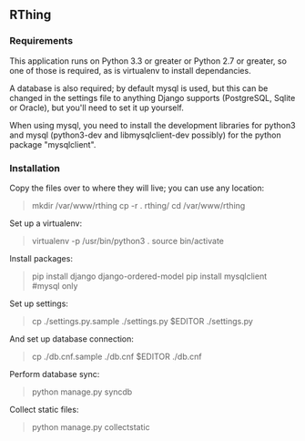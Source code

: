 ## RThing ##

### Requirements ###
This application runs on Python 3.3 or greater or Python 2.7 or greater, so one of those is required, as is virtualenv
to install dependancies.

A database is also required; by default mysql is used, but this can be changed in the settings file to anything Django
supports (PostgreSQL, Sqlite or Oracle), but you'll need to set it up yourself.

When using mysql, you need to install the development libraries for python3 and mysql (python3-dev and
libmysqlclient-dev possibly) for the python package "mysqlclient".

### Installation ###
Copy the files over to where they will live; you can use any location:
> mkdir /var/www/rthing
> cp -r . rthing/
> cd /var/www/rthing

Set up a virtualenv:
> virtualenv -p /usr/bin/python3 .
> source bin/activate

Install packages:
> pip install django django-ordered-model
> pip install mysqlclient #mysql only

Set up settings:
> cp ./settings.py.sample ./settings.py
> $EDITOR ./settings.py

And set up database connection:
> cp ./db.cnf.sample ./db.cnf
> $EDITOR ./db.cnf

Perform database sync:
> python manage.py syncdb

Collect static files:
> python manage.py collectstatic
